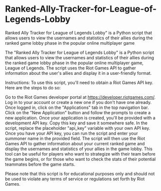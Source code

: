 # Ranked-Ally-Tracker-for-League-of-Legends-Lobby
Ranked Ally Tracker for League of Legends Lobby" is a Python script that allows users to view the usernames and statistics of their allies during the ranked game lobby phase in the popular online multiplayer game


The "Ranked Ally Tracker for League of Legends Lobby" is a Python script that allows users to view the usernames and statistics of their allies during the ranked game lobby phase in the popular online multiplayer game, League of Legends. The script uses the Riot Games API to gather information about the user's allies and display it in a user-friendly format.

Instructions:
To use this script, you'll need to obtain a Riot Games API key. Here are the steps to do so:

Go to the Riot Games developer portal at https://developer.riotgames.com/.
Log in to your account or create a new one if you don't have one already.
Once logged in, click on the "Applications" tab in the top navigation bar.
Click on the "New Application" button and follow the prompts to create a new application.
Once your application is created, you'll be provided with a development API key. Copy this key and save it somewhere safe.
In the script, replace the placeholder "api_key" variable with your own API key.
Once you have your API key, you can run the script and enter your summoner name in the provided field. The script will then use the Riot Games API to gather information about your current ranked game and display the usernames and statistics of your allies in the game lobby. This tool can be useful for players who want to strategize with their team before the game begins, or for those who want to check the stats of their potential teammates before the game starts.

Please note that this script is for educational purposes only and should not be used to violate any terms of service or regulations set forth by Riot Games.
